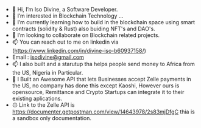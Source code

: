 - 👋 Hi, I’m Iso Divine, a Software Developer.
- 👀 I’m interested in Blockchain Technology ...
- 🌱 I’m currently learning how to build in the blockchain space using smart contracts (solidity & Rust) also buiding NFT's and DAO's. 
- 💞️ I’m looking to collaborate on Blockchain related projects.
- 📫 You can reach out to me on linkedin via (https://www.linkedin.com/in/divine-iso-b60937158/)
-    Email : isodivine@gmail.com
- 📫 I also built and a starutup tha helps people send money to Africa from the US, Nigeria in Particular. 
- 🎼 I Built an Awesome API that lets Businesses accept Zelle payments in the US, no company has done this except Kaoshi, However ours is opensource, Remittance and Crypto Startups can integrate it to their existing aplications.
- ۞  Link to the Zelle API is https://documenter.getpostman.com/view/14643978/2s83mjDfgC  thia is a sandbox only documentation.
<!-- -   I also built and a starutup tha helps you send money to Africa, Nigeria in Particular. (https://www.dadicash.com) -->


<!---
Drrowly99/Drrowly99 is a ✨ special ✨ repository because its `README.md` (this file) appears on your GitHub profile.
You can click the Preview link to take a look at your changes.
--->

